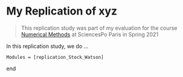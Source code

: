 # My Replication of xyz

> This replication study was part of my evaluation for the course [Numerical Methods](https://floswald.github.io/NumericalMethods/) at SciencesPo Paris in Spring 2021

In this replication study, we do ...

```@autodocs
Modules = [replication_Stock_Watson]
```


end
